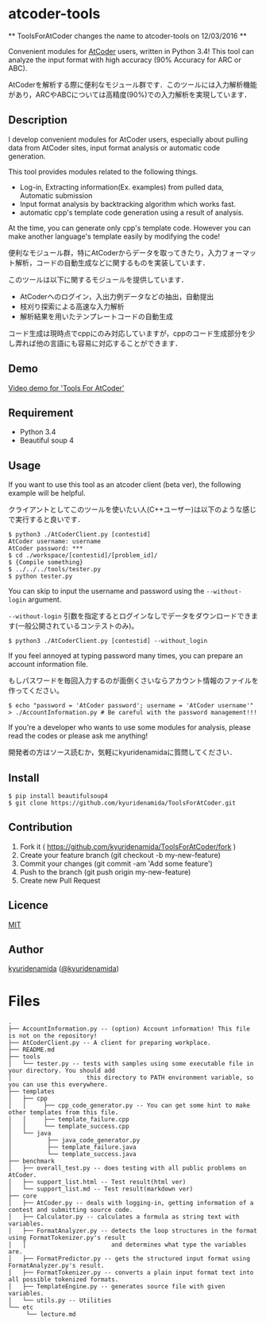 atcoder-tools
====

** ToolsForAtCoder changes the name to atcoder-tools on 12/03/2016 **

Convenient modules for [AtCoder](http://atcoder.jp/) users, written in Python 3.4!
This tool can analyze the input format with high accuracy (90% Accuracy for ARC or ABC).

AtCoderを解析する際に便利なモジュール群です．このツールには入力解析機能があり，ARCやABCについては高精度(90%)での入力解析を実現しています．

## Description

I develop convenient modules for AtCoder users, especially about pulling data from AtCoder sites, input format analysis or automatic code generation.

This tool provides modules related to the following things.

- Log-in, Extracting information(Ex. examples) from pulled data, Automatic submission
- Input format analysis by backtracking algorithm which works fast.
- automatic cpp's template code generation using a result of analysis.

At the time, you can generate only cpp's template code.
However you can make another language's template easily by modifying the code!

便利なモジュール群，特にAtCoderからデータを取ってきたり，入力フォーマット解析，コードの自動生成などに関するものを実装しています．

このツールは以下に関するモジュールを提供しています．
- AtCoderへのログイン，入出力例データなどの抽出，自動提出
- 枝刈り探索による高速な入力解析
- 解析結果を用いたテンプレートコードの自動生成

コード生成は現時点でcppにのみ対応していますが，cppのコード生成部分を少し弄れば他の言語にも容易に対応することができます．

## Demo
[Video demo for 'Tools For AtCoder'](https://youtu.be/Ee3EWs_xHG8)

## Requirement

- Python 3.4
- Beautiful soup 4

## Usage


If you want to use this tool as an atcoder client (beta ver), the following example will be helpful. 

クライアントとしてこのツールを使いたい人(C++ユーザー)は以下のような感じで実行すると良いです．

```
$ python3 ./AtCoderClient.py [contestid]
AtCoder username: username
AtCoder password: ***
$ cd ./workspace/[contestid]/[problem_id]/
$ {Compile something}
$ ../../../tools/tester.py
$ python tester.py
```

You can skip to input the username and password using the `--without-login` argument.

`--without-login` 引数を指定するとログインなしでデータをダウンロードできます(一般公開されているコンテストのみ)。

```
$ python3 ./AtCoderClient.py [contestid] --without_login
```

If you feel annoyed at typing password many times, you can prepare an account information file.

もしパスワードを毎回入力するのが面倒くさいならアカウント情報のファイルを作ってください。
```
$ echo "password = 'AtCoder password'; username = 'AtCoder username'" > ./AccountInformation.py # Be careful with the password management!!!
```

If you're a developer who wants to use some modules for analysis, please read the codes or please ask me anything!

開発者の方はソース読むか，気軽にkyuridenamidaに質問してください．

## Install

```
$ pip install beautifulsoup4
$ git clone https://github.com/kyuridenamida/ToolsForAtCoder.git
```

## Contribution

1. Fork it ( https://github.com/kyuridenamida/ToolsForAtCoder/fork )
2. Create your feature branch (git checkout -b my-new-feature)
3. Commit your changes (git commit -am 'Add some feature')
4. Push to the branch (git push origin my-new-feature)
5. Create new Pull Request


## Licence

[MIT](https://github.com/kyuridenamida/ToolsForAtCoder/blob/master/LICENCE)

## Author

[kyuridenamida](https://github.com/kyuridenamida) ([@kyuridenamida](https://twitter.com/kyuridenamida))

# Files

```
.
├── AccountInformation.py -- (option) Account information! This file is not on the repository! 
├── AtCoderClient.py -- A client for preparing workplace.
├── README.md 
├── tools
│   └── tester.py -- tests with samples using some executable file in your directory. You should add
│                     this directory to PATH environment variable, so you can use this everywhere.
├── templates
│   ├── cpp
│   │     ├── cpp_code_generator.py -- You can get some hint to make other templates from this file.
│   │     ├── template_failure.cpp
│   │     └── template_success.cpp
│   └── java
│          ├── java_code_generator.py 
│          ├── template_failure.java
│          └── template_success.java
├── benchmark
│   ├── overall_test.py -- does testing with all public problems on AtCoder. 
│   ├── support_list.html -- Test result(html ver)
│   └── support_list.md -- Test result(markdown ver)
├── core 
│   ├── AtCoder.py -- deals with logging-in, getting information of a contest and submitting source code.
│   ├── Calculator.py -- calculates a formula as string text with variables.
│   ├── FormatAnalyzer.py -- detects the loop structures in the format using FormatTokenizer.py's result 
│   │                        and determines what type the variables are.
│   ├── FormatPredictor.py -- gets the structured input format using FormatAnalyzer.py's result.
│   ├── FormatTokenizer.py -- converts a plain input format text into all possible tokenized formats.
│   ├── TemplateEngine.py -- generates source file with given variables.
│   └── utils.py -- Utilities
└── etc
     └── lecture.md
```

